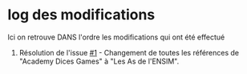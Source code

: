 # log des modifications 
Ici on retrouve DANS l'ordre les modifications qui ont été effectué

1. Résolution de l'issue [#1](https://github.com/yanngv29/ensim-git-tp2/issues/1) - Changement de toutes les références de "Academy Dices Games" à "Les As de l'ENSIM".
